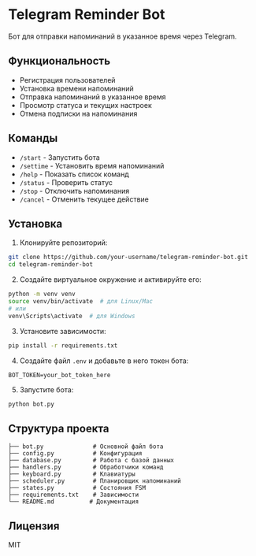 # Telegram Reminder Bot

Бот для отправки напоминаний в указанное время через Telegram.

## Функциональность

- Регистрация пользователей
- Установка времени напоминаний
- Отправка напоминаний в указанное время
- Просмотр статуса и текущих настроек
- Отмена подписки на напоминания

## Команды

- `/start` - Запустить бота
- `/settime` - Установить время напоминаний
- `/help` - Показать список команд
- `/status` - Проверить статус
- `/stop` - Отключить напоминания
- `/cancel` - Отменить текущее действие

## Установка

1. Клонируйте репозиторий:
```bash
git clone https://github.com/your-username/telegram-reminder-bot.git
cd telegram-reminder-bot
```

2. Создайте виртуальное окружение и активируйте его:
```bash
python -m venv venv
source venv/bin/activate  # для Linux/Mac
# или
venv\Scripts\activate  # для Windows
```

3. Установите зависимости:
```bash
pip install -r requirements.txt
```

4. Создайте файл `.env` и добавьте в него токен бота:
```
BOT_TOKEN=your_bot_token_here
```

5. Запустите бота:
```bash
python bot.py
```

## Структура проекта

```
├── bot.py              # Основной файл бота
├── config.py           # Конфигурация
├── database.py         # Работа с базой данных
├── handlers.py         # Обработчики команд
├── keyboard.py         # Клавиатуры
├── scheduler.py        # Планировщик напоминаний
├── states.py           # Состояния FSM
├── requirements.txt    # Зависимости
└── README.md          # Документация
```

## Лицензия

MIT 